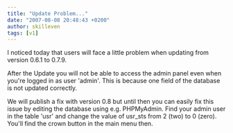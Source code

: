 ```yaml
---
title: "Update Problem..."
date: "2007-08-08 20:48:43 +0200"
author: skilleven
tags: [v1]
---
```


I noticed today that users will face a little problem when updating from version 0.6.1 to 0.7.9.

After the Update you will not be able to access the admin panel even when you're logged in as user 'admin'.
This is because one field of the database is not updated correctly.

We will publish a fix with version 0.8 but until then you can easily fix this issue by editing the database using e.g. PHPMyAdmin.
Find your admin user in the table 'usr' and change the value of usr_sts from 2 (two) to 0 (zero).
You'll find the crown button in the main menu then.
